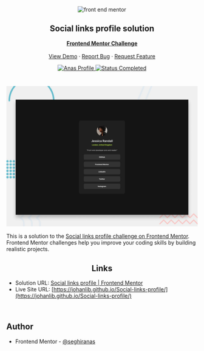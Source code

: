 <div id="top"></div>

<div align="center">

  <img src="https://www.frontendmentor.io/static/images/logo-mobile.svg" alt="front end mentor" width="80">

  <h2 align="center">Social links profile solution</h2>
  <p align="center">
  <!-- a modifier -->
    <a href="https://www.frontendmentor.io/challenges/Social-links-profile-koxpeBUmI"><strong>Frontend Mentor Challenge</strong></a>
    <br />
    <br />
    <a href="https://johanlib.github.io/Social-links-profile/">View Demo</a>
    ·
    <a href="https://github.com/johanLib/Social-links-profile/issues" target="_blank">Report Bug</a>
    ·
    <a href="https://github.com/johanLib/Social-links-profile/issues" target="_blank">Request Feature</a>
  </p>
</div>

<!-- Bagdes -->
<div align="center">
  <!-- Profile -->
  <a href="https://www.frontendmentor.io/profile/seghiranas">
    <img src="https://img.shields.io/badge/Profile-Seghir%20Anas-07043B?style=for-the-badge&logo=frontendmentor" alt="Anas Profile">
  </a>
  <!-- Status -->
  <a href="#">
    <img src="https://img.shields.io/badge/Status-Completed-brightgreen?style=for-the-badge" alt="Status Completed">
  </a>

</div>

#

<div align="center">

![](./design/desktop-preview.jpg)

</div>

This is a solution to the [Social links profile challenge on Frontend Mentor](https://www.frontendmentor.io/challenges/Social-links-profile-koxpeBUmI). Frontend Mentor challenges help you improve your coding skills by building realistic projects.

<h2 align="center">Links</h2>

- Solution URL: [Social links profile | Frontend Mentor](https://www.frontendmentor.io/solutions/Social-links-profile-solution-5JPlrVzzgi)
- Live Site URL: [https://johanlib.github.io/Social-links-profile/](https://johanlib.github.io/Social-links-profile/)

<br>

## Author

- Frontend Mentor - [@seghiranas](https://www.frontendmentor.io/profile/seghiranas)
